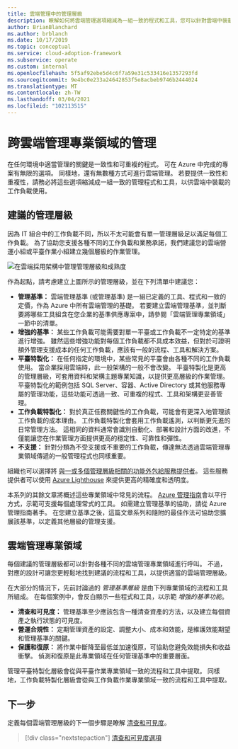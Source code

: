 ```yaml
---
title: 雲端管理中的管理層級
description: 瞭解如何將雲端管理選項縮減為一組一致的程式和工具，您可以針對雲端中裝載的工作負載提供這些選項。
author: BrianBlanchard
ms.author: brblanch
ms.date: 10/17/2019
ms.topic: conceptual
ms.service: cloud-adoption-framework
ms.subservice: operate
ms.custom: internal
ms.openlocfilehash: 5f5af92ebe5d4c6f7a59e31c533416e1357293fd
ms.sourcegitcommit: 9e4bc0e233a24642853f5e8acbeb9746b2444024
ms.translationtype: MT
ms.contentlocale: zh-TW
ms.lasthandoff: 03/04/2021
ms.locfileid: "102113515"
---
```

# <a name="management-leveling-across-cloud-management-disciplines"></a>跨雲端管理專業領域的管理

在任何環境中適當管理的關鍵是一致性和可重複的程式。 可在 Azure 中完成的專案有無限的選項。 同樣地，還有無數種方式可進行雲端管理。 若要提供一致性和重複性，請務必將這些選項縮減成一組一致的管理程式和工具，以供雲端中裝載的工作負載使用。

## <a name="suggested-management-levels"></a>建議的管理層級

因為 IT 組合中的工作負載不同，所以不太可能會有單一管理層級足以滿足每個工作負載。 為了協助您支援各種不同的工作負載和業務承諾，我們建議您的雲端營運小組或平臺作業小組建立幾個層級的作業管理。

![在雲端採用架構中管理管理層級和成熟度](../../_images/manage/cloud-management-maturity.png)

作為起點，請考慮建立上圖所示的管理層級，並在下列清單中建議您：

- **管理基準：** 雲端管理基準 (或管理基準) 是一組已定義的工具、程式和一致的定價，作為 Azure 中所有雲端管理的基礎。 若要建立雲端管理基準，並判斷要將哪些工具組含在您企業的基準供應專案中，請參閱「雲端管理專業領域」一節中的清單。
- **增強的基準：** 某些工作負載可能需要對單一平臺或工作負載不一定特定的基準進行增強。 雖然這些增強功能對每個工作負載都不具成本效益，但對於可證明額外管理支援成本的任何工作負載，應該有一般的流程、工具和解決方案。
- **平臺特製化：** 在任何指定的環境中，某些常見的平臺會由各種不同的工作負載使用。 當企業採用雲端時，此一般架構的一般不會改變。 平臺特製化是更高的管理層級，可套用資料和架構主題專業知識，以提供更高層級的作業管理。 平臺特製化的範例包括 SQL Server、容器、Active Directory 或其他服務專屬的管理功能，這些功能可透過一致、可重複的程式、工具和架構更妥善管理。
- **工作負載特製化：** 對於真正任務關鍵性的工作負載，可能會有更深入地管理該工作負載的成本理由。 工作負載特製化會套用工作負載遙測，以判斷更先進的日常管理方法。 這相同的資料通常會識別自動化、部署和設計方面的改進，不僅能讓您在作業管理方面提供更高的穩定性、可靠性和彈性。
- **不支援：** 針對分類為不受支援或不重要的工作負載，傳達無法透過雲端管理專業領域傳遞的一般管理程式也同樣重要。

組織也可以選擇將 [與一或多個管理層級相關的功能外包給服務提供者](https://aka.ms/adopt/partneroffers)。 這些服務提供者可以使用 [Azure Lighthouse](/azure/lighthouse/overview) 來提供更高的精確度和透明度。

本系列的其餘文章將概述這些專業領域中常見的流程。 [Azure 管理指南](../azure-management-guide/index.md)會以平行方式，示範可支援每個處理常式的工具。 如需建立管理基準的協助，請從 Azure 管理指南著手。 在您建立基準之後，這篇文章系列和隨附的最佳作法可協助您擴展該基準，以定義其他層級的管理支援。

## <a name="cloud-management-disciplines"></a>雲端管理專業領域

每個建議的管理層級都可以針對各種不同的雲端管理專業領域進行呼叫。 不過，對應的設計可讓您更輕鬆地找到建議的流程和工具，以提供適當的雲端管理層級。

在大部分的情況下，先前討論過的 *管理基準層級* 是由下列專業領域的流程和工具所組成。 在每個案例中，會反白顯示一些程式和工具，以示範 *增強的基準功能*。

- **清查和可見度：** 管理基準至少應該包含一種清查資產的方法，以及建立每個資產之執行狀態的可見度。
- **營運合規性：** 定期管理資產的設定、調整大小、成本和效能，是維護效能期望和管理基準的關鍵。
- **保護和復原：** 將作業中斷降至最低並加速復原，可協助您避免效能損失和收益衝擊。 偵測和復原是此專業領域在任何管理基準中的重要層面。

管理平臺特製化層級會從與平臺作業專業領域一致的流程和工具中提取。 同樣地，工作負載特製化層級會從與工作負載作業專業領域一致的流程和工具中提取。

## <a name="next-steps"></a>下一步

定義每個雲端管理層級的下一個步驟是瞭解 [清查和可見度](./inventory.md)。

> [!div class="nextstepaction"]
> [清查和可見度選項](./inventory.md)
